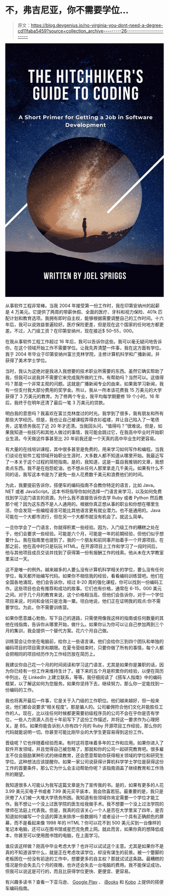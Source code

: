 # 不，弗吉尼亚，你不需要学位…

> 原文：<https://blog.devgenius.io/no-virginia-you-dont-need-a-degree-cd11faba5459?source=collection_archive---------26----------------------->

![](img/26446d301c4c089cf726a7f96c50cb82.png)

从事软件工程非常棒。当我 2004 年接受第一份工作时，我在印第安纳州的起薪是 4 万美元。它提供了两周的带薪休假、全面的医疗、牙科和视力保险、401k 匹配计划和教育选项。我拥有即时自主权，能够根据需要调整自己的工作时间。十六年后，我可以说效益普遍较好。医疗保险更差，但是现在这个国家的任何地方都更差。不过，入门级工资？在印第安纳州，现在接近$ 50–55，000。

在我从事软件工程工作超过 16 年后，我可以告诉你这些。我可以毫无疑问地告诉你，在这个领域开始工作不需要学位。让我先弄清楚一件事，我在这方面有学位。我于 2004 年毕业于印第安纳州富兰克林学院，主修计算机科学和广播新闻，并获得了美术学士学位。

当时，我认为这绝对是我进入我想要的技术职业所需要的东西。虽然它确实帮助了我，但我可以说我并不需要它来完成我所做的工作。有帮助吗？当然可以。这值得吗？那是一个非常主观的问题。这就是广播新闻专业的由来，如果我学习新闻，我有一份支付我大部分费用的奖学金。所以，我从一所本该花费我 15 万美元的大学获得了 3 万美元的教育。为了修两个专业，我平均每学期要修 19 个小时。16 年后，我终于在明年还清了最后一笔 3 万美元的贷款。

明白我的意思吗？我喜欢在富兰克林度过的时光。我学到了很多，我有朋友和所有那些大学经历。但是，我也让自己被课程弄得衣衫褴褛，并让自己陷入了一笔债务，这笔债务我花了近 20 年才还清。当我回头问，“值得吗？”很难说。但是，如果我知道一些技巧和其他人做过的事情，我可能会跳过它，在我高中毕业时开始职业生涯。今天做这件事甚至比 20 年前我还是一个天真的高中毕业生时更容易。

有大量的在线培训课程，其中很多甚至是免费的，用来学习如何写作和编程。当我们谈论在软件工程领域开始职业生涯时，大多数人都不知道从哪里开始。我最近写了一本关于这个过程的简短指南。是的，我知道，这是一篇自我推销的文章，我想卖点东西。我不是在抱怨蛇油，也不想从任何人那里拿走几千美元。如果有什么不同的话，我写这本书是为了避免一些人花费数千美元和浪费他们的时间。

为此，我要提前告诉你，搭便车的编码指南不会教你特定的语言，比如 Java。NET 或者 JavaScript。这本书将指导你如何选择一门语言来学习，以及如何免费找到学习这门语言的资源。为什么我不直接告诉你去学 Ruby 或者 Python 然后教那个呢？因为这东西不是人人通用的。根据你真正想从事的职业和你想在哪里生活，你会发现一些编程语言可能比其他语言更有就业潜力。也不是通用的。Java 可能在一个大都市流行，但在另一个大都市就没有机会了。就这么简单。

一旦你学会了一门语言，你就得积累一些经验。因为，入门级工作的糟糕之处在于，他们会要求一些经验。可能是六个月，可能是一年的前期经验，但他们似乎想要什么。我在指南里也提到了。我的一个朋友和前同事开始着手一个开源项目。在那之前，他在高中时只是玩玩 HTML。在开源项目上工作和学习了一段时间后，他与其他项目成员交谈并找到了获得第一份有报酬工作的线索。他从未在大学教室里呆过一天。

这不是唯一的例外。越来越多的人要么没有计算机科学相关的学位，要么没有任何学位，每天都开始编写代码。如果你不相信我的经验，看看编码训练营吧。他们在全国各地涌现，他们会告诉你，经过 8-20 周的强化课程，你可以找到一份编码工作。这些项目也会有推荐和成功的故事。它们也有价格，通常在 6-15，000 美元之间。对于几个月的教育来说，这个价格相当高，但他们会告诉你，对于一个学位项目来说，时间和金钱只是沧海一粟。坦白地说，他们正在证明我的观点:你不需要学位。为此，你不需要训练营。

如果你愿意雄心勃勃，写下自己的道路，只需使用像我这样的指南或任何数量的其他在线指南，告诉你从哪里开始，做什么。如果你认为你可以让自己参加两到三个月的集训，我会提供一个替代方案。花六个月自己做。

训练营会让你坐在电脑前，给你上一些语言课。他们会给你三到四个团队和单独的编码项目的项目需求和期限。在夏令营结束时，只要你做了所有的事情，每个人都会把相同的项目经历作为工作经历放在简历上。

我建议你自己花一个月的时间阅读和学习这门语言，尤其是如果你是兼职的话，因为你已经有一份工作来维持生计了。接下来的五个月是积累你的经验，以便在简历中列出，在 LinkedIn 上建立联系，等等。我仔细阅读了《搭车人指南》中的编码框架，以了解这如何为您服务。如果你坚持下去，继续努力，那么你一定能找到一份编码的工作。

我也将离开最后一件事，它是关于入门级的工作职位。他们越来越好，但一般来说，他们都会说要求“相关程度”。那是骗人的。公司雇佣符合他们文化并能胜任工作的人。现在，比以往任何时候都更需要初级程序员的公司不会在乎你是否有学位，一些人力资源人员在十年前写下了这份工作描述，并将这一要求作为心理把关。是 BS。如果你能告诉别人你有四个月的 Ruby 开源项目工作经验，那么你的代码就能说明一切。你甚至可能比刚毕业的大学生更容易得到这份工作。

晋级呢？它也伴随着经验而来。有时这将意味着多年的工作和应用。如果你进入了软件开发领域，并且觉得自己被忽略了，那就和你的公司一起研究教育吧。很多雇主不仅会鼓励某种形式的继续教育，还会愿意帮助你获得相关领域的学位和研究生学位。这种想法应该提醒你。如果一家公司说获得计算机科学学士学位是获得这份工作的首要条件，那么它为什么会主动帮助你呢？该指南涵盖了继续教育和工作场所的期望。

我知道很多人可能认为我写这篇文章是为了宣传我的书。是的，如果有更多的人花 3.99 美元买电子书或者 7.99 美元买平装本，我会欣喜若狂。最重要的是，我只是厌倦了人们被一大堆大学债务所困。我知道有些领域你肯定需要一个学位才能工作。我不想让一个没上过医学院的医生给我做手术。我不想要一个没上过法学院的律师在法庭上代表我。但是，我真的应该关心一个人是否在大学里呆了四年，是否知道如何编写一个合适的算法来排序一些数据吗？或者设计一个具有正确颜色的屏幕，而不是看起来像 1998 年的 HTML？你可以花不到 500 美元买到一台像样的笔记本电脑，还可以在图书馆或星巴克免费上网。就此而言，如果你真的想降低成本，你甚至可以使用图书馆的电脑，在上面学习。

谁应该这样做？刚高中毕业考虑大学？也许可以试试这个主意。尤其是如果你不是真的不知道该学什么，就是正在考虑攻读学位，却没有谋生的前景。被一个蹩脚的老板困在一份没有前途的工作中，想要更多的自主权？那就试试这条路。最糟糕的情况是你会失去几个月的夜晚，也许还会失去一台电脑的费用。我不能保证成功，但我可以说这是可行的，而且比获得学位更快、更便宜、更容易。

有兴趣多读书？查看一下亚马逊、 [Google Play](http://books.google.com/books/about?id=NkvnDwAAQBAJ) 、 [iBooks](http://books.apple.com/us/book/id1515556619) 和 [Kobo](https://www.kobo.com/us/en/ebook/the-hitchhiker-s-guide-to-coding) 上提供的搭便车编码指南。